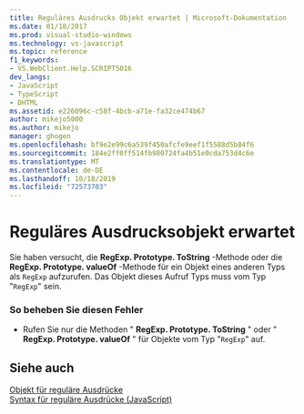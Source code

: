 ```yaml
---
title: Reguläres Ausdrucks Objekt erwartet | Microsoft-Dokumentation
ms.date: 01/18/2017
ms.prod: visual-studio-windows
ms.technology: vs-javascript
ms.topic: reference
f1_keywords:
- VS.WebClient.Help.SCRIPT5016
dev_langs:
- JavaScript
- TypeScript
- DHTML
ms.assetid: e226096c-c58f-4bcb-a71e-fa32ce474b67
author: mikejo5000
ms.author: mikejo
manager: ghogen
ms.openlocfilehash: bf9e2e99c6a539f450afcfe9eef1f5588d5b84f6
ms.sourcegitcommit: 184e2ff0ff514fb980724fa4b51e0cda753d4c6e
ms.translationtype: MT
ms.contentlocale: de-DE
ms.lasthandoff: 10/18/2019
ms.locfileid: "72573703"
---
```

# <a name="regular-expression-object-expected"></a>Reguläres Ausdrucksobjekt erwartet
Sie haben versucht, die **RegExp. Prototype. ToString** -Methode oder die **RegExp. Prototype. valueOf** -Methode für ein Objekt eines anderen Typs als `RegExp` aufzurufen. Das Objekt dieses Aufruf Typs muss vom Typ "`RegExp`" sein.  
  
### <a name="to-correct-this-error"></a>So beheben Sie diesen Fehler  
  
- Rufen Sie nur die Methoden " **RegExp. Prototype. ToString** " oder " **RegExp. Prototype. valueOf** " für Objekte vom Typ "`RegExp`" auf.  
  
## <a name="see-also"></a>Siehe auch  
 [Objekt für reguläre Ausdrücke](../../javascript/reference/regular-expression-object-javascript.md)    
 [Syntax für reguläre Ausdrücke (JavaScript)](https://msdn.microsoft.com/library/1400241x)